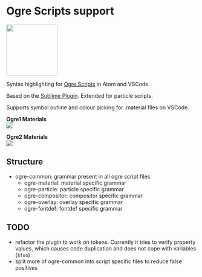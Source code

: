 # Ogre Scripts support

<a href="https://www.patreon.com/ogre1" target="_blank" ><img src="https://www.ogre3d.org/wp-content/uploads/2018/10/become_a_patron_button.png" width=135px></a>

Syntax highlighting for [Ogre Scripts](https://ogrecave.github.io/ogre/api/latest/_scripts.html) in Atom and VSCode.

Based on the [Sublime Plugin](https://github.com/TheSHEEEP/ST-OgreScripts). Extended for particle scripts.

Supports symbol outline and colour picking for .material files on VSCode.

**Ogre1 Materials**  
![](https://raw.githubusercontent.com/paroj/language-ogre-script/master/preview1.png)

**Ogre2 Materials**  
![](https://raw.githubusercontent.com/paroj/language-ogre-script/master/preview2.png)

## Structure
* ogre-common: grammar present in all ogre script files
  * ogre-material: material specific grammar
  * ogre-particle: particle specific grammar
  * ogre-compositor: compositor specific grammar
  * ogre-overlay: overlay specific grammar
  * ogre-fontdef: fontdef specific grammar

## TODO
* refactor the plugin to work on tokens. Currently it tries to verify property values, which causes code duplication and does not cope with variables (`$foo`)
* split more of ogre-common into script specific files to reduce false positives
